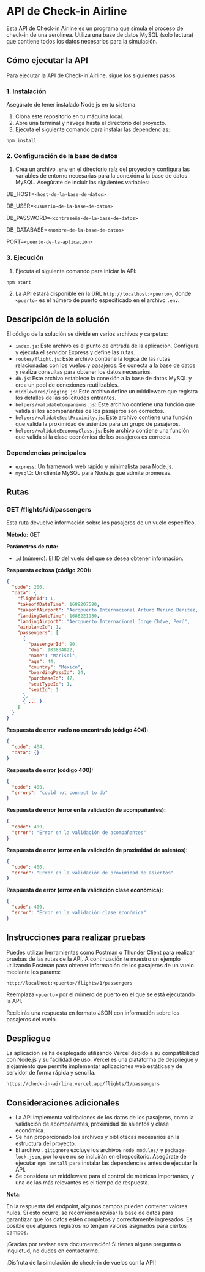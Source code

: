 # API de Check-in Airline

Esta API de Check-in Airline es un programa que simula el proceso de check-in de una aerolínea. Utiliza una base de datos MySQL (solo lectura) que contiene todos los datos necesarios para la simulación.

## Cómo ejecutar la API

Para ejecutar la API de Check-in Airline, sigue los siguientes pasos:

### 1. Instalación

Asegúrate de tener instalado Node.js en tu sistema.

1. Clona este repositorio en tu máquina local.
2. Abre una terminal y navega hasta el directorio del proyecto.
3. Ejecuta el siguiente comando para instalar las dependencias:

```shell
npm install
```

### 2. Configuración de la base de datos

1. Crea un archivo .env en el directorio raíz del proyecto y configura las variables de entorno necesarias para la conexión a la base de datos MySQL. Asegúrate de incluir las siguientes variables:

DB_HOST=`<host-de-la-base-de-datos>`

DB_USER=`<usuario-de-la-base-de-datos>`

DB_PASSWORD=`<contraseña-de-la-base-de-datos>`

DB_DATABASE=`<nombre-de-la-base-de-datos>`

PORT=`<puerto-de-la-aplicación>`

### 3. Ejecución

1. Ejecuta el siguiente comando para iniciar la API:

```shell
npm start
```

2. La API estará disponible en la URL `http://localhost:<puerto>`, donde `<puerto>` es el número de puerto especificado en el archivo `.env`.

## Descripción de la solución

El código de la solución se divide en varios archivos y carpetas:

- `index.js`: Este archivo es el punto de entrada de la aplicación. Configura y ejecuta el servidor Express y define las rutas.
- `routes/flight.js`: Este archivo contiene la lógica de las rutas relacionadas con los vuelos y pasajeros. Se conecta a la base de datos y realiza consultas para obtener los datos necesarios.
- `db.js`: Este archivo establece la conexión a la base de datos MySQL y crea un pool de conexiones reutilizables.
- `middlewares/logging.js`: Este archivo define un middleware que registra los detalles de las solicitudes entrantes.
- `helpers/validateCompanions.js`: Este archivo contiene una función que valida si los acompañantes de los pasajeros son correctos.
- `helpers/validateSeatProximity.js`: Este archivo contiene una función que valida la proximidad de asientos para un grupo de pasajeros. 
- `helpers/validateEconomyClass.js`: Este archivo contiene una función que valida si la clase económica de los pasajeros es correcta.

### Dependencias principales

- `express`: Un framework web rápido y minimalista para Node.js.
- `mysql2`: Un cliente MySQL para Node.js que admite promesas.

## Rutas

### GET /flights/:id/passengers

Esta ruta devuelve información sobre los pasajeros de un vuelo específico.

**Método:** GET

**Parámetros de ruta:**

- `id` (número): El ID del vuelo del que se desea obtener información.

**Respuesta exitosa (código 200):**
```json
{
  "code": 200,
  "data": {
    "flightId": 1,
    "takeoffDateTime": 1688207580,
    "takeoffAirport": "Aeropuerto Internacional Arturo Merino Benitez, Chile",
    "landingDateTime": 1688221980,
    "landingAirport": "Aeropuerto Internacional Jorge Cháve, Perú",
    "airplaneId": 1,
    "passengers": [
      {
        "passengerId": 90,
        "dni": 983834822,
        "name": "Marisol",
        "age": 44,
        "country": "México",
        "boardingPassId": 24,
        "purchaseId": 47,
        "seatTypeId": 1,
        "seatId": 1
      },
      { ... }
    ]
  }
}
```

**Respuesta de error vuelo no encontrado (código 404):**
```json
{
  "code": 404,
  "data": {}
}
```
**Respuesta de error (código 400):**
```json
{
  "code": 400,
  "errors": "could not connect to db"
}
```
**Respuesta de error (error en la validación de acompañantes):**
```json
{
  "code": 400,
  "error": "Error en la validación de acompañantes"
}
```
**Respuesta de error (error en la validación de proximidad de asientos):**
```json
{
  "code": 400,
  "error": "Error en la validación de proximidad de asientos"
}
```
**Respuesta de error (error en la validación clase económica):**
```json
{
  "code": 400,
  "error": "Error en la validación clase económica"
}
```
## Instrucciones para realizar pruebas

Puedes utilizar herramientas como Postman o Thunder Client para realizar pruebas de las rutas de la API. A continuación te muestro un ejemplo utilizando Postman para obtener información de los pasajeros de un vuelo mediante los params:

```shell
http://localhost:<puerto>/flights/1/passengers
```

Reemplaza `<puerto>` por el número de puerto en el que se está ejecutando la API.

Recibirás una respuesta en formato JSON con información sobre los pasajeros del vuelo.

## Despliegue

La aplicación se ha desplegado utilizando Vercel debido a su compatibilidad con Node.js y su facilidad de uso. Vercel es una plataforma de despliegue y alojamiento que permite implementar aplicaciones web estáticas y de servidor de forma rápida y sencilla.


```shell
https://check-in-airline.vercel.app/flights/1/passengers
```

## Consideraciones adicionales

- La API implementa validaciones de los datos de los pasajeros, como la validación de acompañantes, proximidad de asientos y clase económica.
- Se han proporcionado los archivos y bibliotecas necesarios en la estructura del proyecto.
- El archivo `.gitignore` excluye los archivos `node_modules/` y `package-lock.json`, por lo que no se incluirán en el repositorio. Asegúrate de ejecutar `npm install` para instalar las dependencias antes de ejecutar la API.
- Se considera un middleware para el control de métricas importantes, y una de las más relevantes es el tiempo de respuesta.

**Nota:**

En la respuesta del endpoint, algunos campos pueden contener valores nulos. Si esto ocurre, se recomienda revisar la base de datos para garantizar que los datos estén completos y correctamente ingresados. Es posible que algunos registros no tengan valores asignados para ciertos campos.


¡Gracias por revisar esta documentación! Si tienes alguna pregunta o inquietud, no dudes en contactarme.

¡Disfruta de la simulación de check-in de vuelos con la API!


